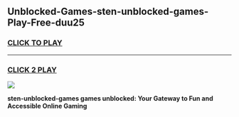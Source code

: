 
## Unblocked-Games-sten-unblocked-games-Play-Free-duu25
<h3>
<a href="https://premium76.site?title=sten-unblocked-games&ref=24M">CLICK TO PLAY</a></h3>
<hr>

<h3>
<a href="https://premium76.site?title=sten-unblocked-games&ref=24M">CLICK 2 PLAY</a>
  
</h3>

<a href="https://premium76.site?title=sten-unblocked-games&ref=24M"><img src="https://clearcache.store/games.png"></a>


**sten-unblocked-games games unblocked: Your Gateway to Fun and Accessible Online Gaming**

